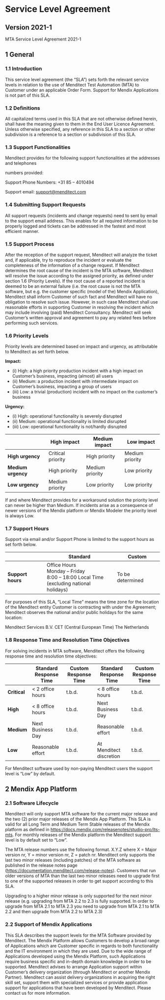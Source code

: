 # Service Level Agreement

## Version 2021-1

MTA Service Level Agreement 2021-1

## 1 General

### 1.1 Introduction
This service level agreement (the “SLA”) sets forth the relevant service levels in relation to the use of Menditect Test Automation (MTA) to Customer under an applicable Order Form. Support for Mendix Applications is not part of this SLA.

### 1.2 Definitions
All capitalized terms used in this SLA that are not otherwise defined herein, shall have the meaning given to them in the End User Licence Agreement. Unless otherwise specified, any reference in this SLA to a section or other subdivision is a reference to a section or subdivision of this SLA.

### 1.3 Support Functionalities
Menditect provides for the following support functionalities at the addresses and telephones

numbers provided:

Support Phone Numbers: +31 85 – 4010494

Support email: support@menditect.com

### 1.4 Submitting Support Requests
All support requests (incidents and change requests) need to sent by email to the support email address. This enables for all required information to be properly logged and tickets can be addressed in the fastest and most efficient manner.

### 1.5 Support Process
After the reception of the support request, Menditect will analyze the ticket and, if  applicable, try to reproduce the incident or evaluate the completeness of the information of a change request. If Menditect determines the root cause of the incident is the MTA software, Menditect will resolve the issue according to the assigned priority, as defined under section 1.6 (Priority Levels). If the root cause of a reported incident is deemed to be an external failure (i.e. the root cause is not the MTA software, but e.g. the customer specific (model of the) Mendix Application), Menditect shall inform Customer of such fact and Menditect will have no obligation to resolve such issue. However, in such case Menditect shall use reasonable efforts in supporting Customer in resolving the incident which may include involving (paid) Menditect Consultancy. Menditect will seek Customer’s written approval and agreement to pay any related fees before performing such services.

### 1.6 Priority Levels
Priority levels are determined based on impact and urgency, as attributable to Menditect as set forth below.


**Impact:**

- (i) High: a high priority production incident with a high impact on Customer’s business, impacting (almost) all users
- (ii) Medium: a production incident with intermediate impact on Customer’s business, impacting a group of users
- (iii) Low: a trivial (production) incident with no impact on the customer’s business


**Urgency:**

- (i) High: operational functionality is severely disrupted
- (ii) Medium: operational functionality is limited disrupted
- (iii) Low: operational functionality is not/hardly disrupted

|                    | High impact       | Medium impact   | Low impact      |
| ------------------ | ----------------- | --------------- | --------------- |
| __High urgency__   | Critical priority | High priority   | Medium priority |
| __Medium urgency__ | High priority     | Medium priority | Low priority    |
| __Low urgency__    | Medium priority   | Low priority    | Low priority    |

If and where Menditect provides for a workaround solution the priority level can never be higher than Medium. If incidents arise as a consequence of newer versions of the Mendix platform or Mendix Modeler the priority level is always Low.

### 1.7 Support Hours

Support via email and/or Support Phone is limited to the support hours as set forth below.

|                   | Standard                                                                                       | Custom           |
| ----------------- | ---------------------------------------------------------------------------------------------- | ---------------- |
| __Support hours__ | Office Hours<br/>Monday – Friday<br/>8:00 – 18:00 Local Time<br/>(excluding national holidays) | To be determined |

For purposes of this SLA, “Local Time” means the time zone for the location of the Menditect entity Customer is contracting with under the Agreement; Menditect observes the national and/or public holidays for the same location:

Menditect Services B.V. CET (Central European Time) The Netherlands

### 1.8 Response Time and Resolution Time Objectives
For solving incidents in MTA software, Menditect offers the following response time and resolution time objectives:

|              | Standard Response Time | Custom Response Time | Standard Response Time  | Custom Response Time |
| ------------ | ---------------------- | -------------------- | ----------------------- | -------------------- |
| __Critical__ | < 2 office hours       | t.b.d.               | < 8 office hours        | t.b.d.               |
| __High__     | < 8 office hours       | t.b.d.               | Next Business Day       | t.b.d.               |
| __Medium__   | Next Business Day      | t.b.d.               | Reasonable effort       | t.b.d.               |
| __Low__      | Reasonable effort      | t.b.d.               | At Menditect discretion | t.b.d.               |

For Menditect software used by non-paying Menditect users the support level is “Low” by default. 

## 2 Mendix App Platform

### 2.1 Software Lifecycle
Menditect will only support MTA software for the current major release and the two (2) prior major releases of the Mendix App Platform. This SLA is valid for all Long Term and Medium Term Stable releases of the Mendix platform as defined in https://docs.mendix.com/releasenotes/studio-pro/lts-mts. For monthly releases of the Mendix platform the Menditect support level is by default set to “Low”.

The MTA release numbers use the following format. X.Y.Z where X = Major version nr, Y = minor version nr, Z = patch nr. Menditect only supports the last two minor releases (including patches) of the MTA software as published in the release notes page (https://documentation.menditect.com/release-notes).  Customers that run older versions of MTA than the last two minor releases need to upgrade first to one of the supported releases in order to get support according to this SLA.

Upgrading to a higher minor release is only supported for the next minor release (e.g. upgrading from MTA 2.2 to 2.3 is fully supported. In order to upgrade from MTA 2.1 to MTA 2.3 you need to upgrade from MTA 2.1 to MTA 2.2 and then upgrade from MTA 2.2 to MTA 2.3)

### 2.2 Support of Mendix Applications

This SLA describes the support levels for the MTA Software provided by Menditect. The Mendix Platform allows Customers to develop a broad range of Applications which are Customer specific in regards to both functionality and the IT environment in which they are used. Due to the wide range of Applications developed using the Mendix Platform, such Applications require business specific and in-depth domain knowledge in order to be supported. Menditect advises to arrange Application support within Customer’s delivery organization (through Menditect or another Mendix Partner). Menditect can assist delivery organizations in acquiring the right skill set, support them with specialized services or provide application support for applications that have been developed by Menditect. Please contact us for more information.

